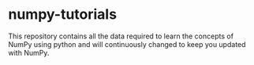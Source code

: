 # numpy-tutorials
This repository contains all the data required to learn the concepts of NumPy using python and will continuously changed to keep you updated with NumPy.
